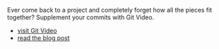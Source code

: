 Ever come back to a project and completely forget how all the pieces fit together? Supplement your commits with Git Video.

* [visit Git Video](http://gitvideo.herokuapp.com/)
* [read the blog post](http://bytesofpi.com/post/41303758361/git-video-supplementing-github-commits-with-video)